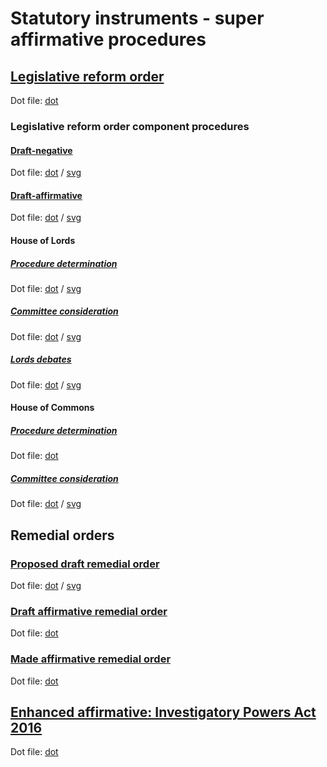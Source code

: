 # Statutory instruments - super affirmative procedures

## [Legislative reform order](legislative-reform-orders/legislative-reform-order.pdf)

Dot file: [dot](legislative-reform-orders/legislative-reform-order.dot) 

### Legislative reform order component procedures

#### [Draft-negative](legislative-reform-orders/components/draft-negative/draft-negative.pdf)

Dot file: [dot](legislative-reform-orders/components/draft-negative/draft-negative.dot) / [svg](legislative-reform-orders/components/draft-negative/draft-negative.svg)

#### [Draft-affirmative](legislative-reform-orders/components/draft-affirmative/draft-affirmative.pdf)

Dot file: [dot](legislative-reform-orders/components/draft-affirmative/draft-affirmative.dot) / [svg](legislative-reform-orders/components/draft-affirmative/draft-affirmative.svg)

#### House of Lords

##### [Procedure determination](legislative-reform-orders/components/lords/procedure-determination/procedure-determination.pdf)

Dot file: [dot](legislative-reform-orders/components/lords/procedure-determination/procedure-determination.dot) / [svg](legislative-reform-orders/components/lords/procedure-determination/procedure-determination.svg)

##### [Committee consideration](legislative-reform-orders/components/lords/committee-consideration/committee-consideration.pdf)

Dot file: [dot](legislative-reform-orders/components/lords/committee-consideration/committee-consideration.dot) / [svg](legislative-reform-orders/components/lords/committee-consideration/committee-consideration.svg)

##### [Lords debates](legislative-reform-orders/components/lords/debates/debates.pdf)

Dot file: [dot](legislative-reform-orders/components/lords/debates/debates.dot) / [svg](legislative-reform-orders/components/lords/debates/debates.svg)


#### House of Commons

##### [Procedure determination](legislative-reform-orders/components/commons/procedure-determination/procedure-determination.pdf)

Dot file: [dot](legislative-reform-orders/components/commons/procedure-determination/procedure-determination.dot) 

##### [Committee consideration](legislative-reform-orders/components/commons/committee-consideration/committee-consideration.pdf)

Dot file: [dot](legislative-reform-orders/components/commons/committee-consideration/committee-consideration.dot) / [svg](legislative-reform-orders/components/commons/committee-consideration/committee-consideration.svg)

## Remedial orders

### [Proposed draft remedial order](remedial-orders/proposed-draft-remedial-order/proposed-draft-remedial-order.pdf)

Dot file: [dot](remedial-orders/proposed-draft-remedial-order/proposed-draft-remedial-order.dot) / [svg](remedial-orders/proposed-draft-remedial-order/proposed-draft-remedial-order.svg)

### [Draft affirmative remedial order](remedial-orders/draft-affirmative/draft-affirmative.pdf)

Dot file: [dot](remedial-orders/draft-affirmative/draft-affirmative.dot) 

### [Made affirmative remedial order](remedial-orders/made-affirmative/made-affirmative.pdf)

Dot file: [dot](remedial-orders/made-affirmative/made-affirmative.dot) 

## [Enhanced affirmative: Investigatory Powers Act 2016](enhanced-affirmative-under-ipa16/enhanced-affirmative-under-IPA16.pdf)

Dot file: [dot](enhanced-affirmatives-under-ipa16/enhanced-affirmative-under-IPA16.dot)
